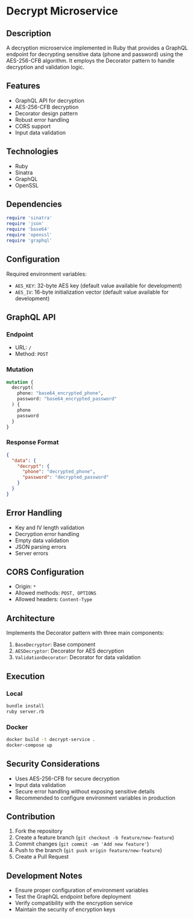 # Decrypt Microservice

## Description
A decryption microservice implemented in Ruby that provides a GraphQL endpoint for decrypting sensitive data (phone and password) using the AES-256-CFB algorithm. It employs the Decorator pattern to handle decryption and validation logic.

## Features
- GraphQL API for decryption
- AES-256-CFB decryption
- Decorator design pattern
- Robust error handling
- CORS support
- Input data validation

## Technologies
- Ruby
- Sinatra
- GraphQL
- OpenSSL

## Dependencies
```ruby
require 'sinatra'
require 'json'
require 'base64'
require 'openssl'
require 'graphql'
```

## Configuration
Required environment variables:
- `AES_KEY`: 32-byte AES key (default value available for development)
- `AES_IV`: 16-byte initialization vector (default value available for development)

## GraphQL API

### Endpoint
- URL: `/`
- Method: `POST`

### Mutation
```graphql
mutation {
  decrypt(
    phone: "base64_encrypted_phone",
    password: "base64_encrypted_password"
  ) {
    phone
    password
  }
}
```

### Response Format
```json
{
  "data": {
    "decrypt": {
      "phone": "decrypted_phone",
      "password": "decrypted_password"
    }
  }
}
```

## Error Handling
- Key and IV length validation
- Decryption error handling
- Empty data validation
- JSON parsing errors
- Server errors

## CORS Configuration
- Origin: `*`
- Allowed methods: `POST, OPTIONS`
- Allowed headers: `Content-Type`

## Architecture
Implements the Decorator pattern with three main components:
1. `BaseDecryptor`: Base component
2. `AESDecryptor`: Decorator for AES decryption
3. `ValidationDecorator`: Decorator for data validation

## Execution

### Local
```bash
bundle install
ruby server.rb
```

### Docker
```bash
docker build -t decrypt-service .
docker-compose up
```

## Security Considerations
- Uses AES-256-CFB for secure decryption
- Input data validation
- Secure error handling without exposing sensitive details
- Recommended to configure environment variables in production

## Contribution
1. Fork the repository
2. Create a feature branch (`git checkout -b feature/new-feature`)
3. Commit changes (`git commit -am 'Add new feature'`)
4. Push to the branch (`git push origin feature/new-feature`)
5. Create a Pull Request

## Development Notes
- Ensure proper configuration of environment variables
- Test the GraphQL endpoint before deployment
- Verify compatibility with the encryption service
- Maintain the security of encryption keys